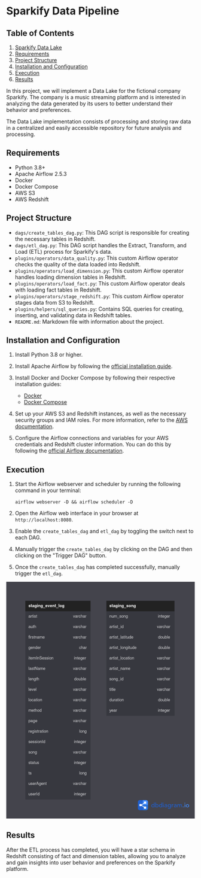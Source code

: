 # Sparkify Data Pipeline

## Table of Contents

1. [Sparkify Data Lake](#sparkify-data-lake)
2. [Requirements](#requirements)
3. [Project Structure](#project-structure)
4. [Installation and Configuration](#installation-and-configuration)
5. [Execution](#execution)
6. [Results](#results)

In this project, we will implement a Data Lake for the fictional company Sparkify. The company is a music streaming platform and is interested in analyzing the data generated by its users to better understand their behavior and preferences.

The Data Lake implementation consists of processing and storing raw data in a centralized and easily accessible repository for future analysis and processing.

## Requirements

* Python 3.8+
* Apache Airflow 2.5.3 
* Docker
* Docker Compose
* AWS S3
* AWS Redshift

## Project Structure

* `dags/create_tables_dag.py`: This DAG script is responsible for creating the necessary tables in Redshift.
* `dags/etl_dag.py`: This DAG script handles the Extract, Transform, and Load (ETL) process for Sparkify's data.
* `plugins/operators/data_quality.py`: This custom Airflow operator checks the quality of the data loaded into Redshift.
* `plugins/operators/load_dimension.py`: This custom Airflow operator handles loading dimension tables in Redshift.
* `plugins/operators/load_fact.py`: This custom Airflow operator deals with loading fact tables in Redshift.
* `plugins/operators/stage_redshift.py`: This custom Airflow operator stages data from S3 to Redshift.
* `plugins/helpers/sql_queries.py`: Contains SQL queries for creating, inserting, and validating data in Redshift tables.
* `README.md`: Markdown file with information about the project.

## Installation and Configuration

1. Install Python 3.8 or higher.

2. Install Apache Airflow by following the [official installation guide](https://airflow.apache.org/docs/apache-airflow/stable/start/installation.html).

3. Install Docker and Docker Compose by following their respective installation guides:
   * [Docker](https://docs.docker.com/engine/install/)
   * [Docker Compose](https://docs.docker.com/compose/install/)

4. Set up your AWS S3 and Redshift instances, as well as the necessary security groups and IAM roles. For more information, refer to the [AWS documentation](https://docs.aws.amazon.com/index.html).

5. Configure the Airflow connections and variables for your AWS credentials and Redshift cluster information. You can do this by following the [official Airflow documentation](https://airflow.apache.org/docs/apache-airflow/stable/howto/connection/index.html).

## Execution

1. Start the Airflow webserver and scheduler by running the following command in your terminal:
   ```
   airflow webserver -D && airflow scheduler -D
   ```
2. Open the Airflow web interface in your browser at `http://localhost:8080`.

3. Enable the `create_tables_dag` and `etl_dag` by toggling the switch next to each DAG.

4. Manually trigger the `create_tables_dag` by clicking on the DAG and then clicking on the "Trigger DAG" button.

5. Once the `create_tables_dag` has completed successfully, manually trigger the `etl_dag`.

![Data Modeling Diagram](img/sparkify_staging_tables.png)

## Results

After the ETL process has completed, you will have a star schema in Redshift consisting of fact and dimension tables, allowing you to analyze and gain insights into user behavior and preferences on the Sparkify platform.


